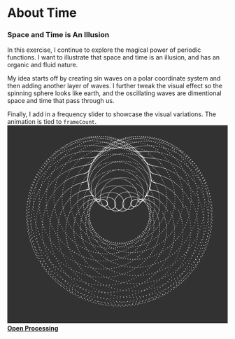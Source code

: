 # About Time

### Space and Time is An Illusion

In this exercise, I continue to explore the magical power of periodic functions. I want to illustrate that space and time is an illusion, and has an organic and fluid nature.

My idea starts off by creating sin waves on a polar coordinate system and then adding another layer of waves. I further tweak the visual effect so the spinning sphere looks like earth, and the oscillating waves are dimentional space and time that pass through us.

Finally, I add in a frequency slider to showcase the visual variations. The animation is tied to `frameCount`.
<img src="./screenshot.png" width="600" alt="Time Screenshot">
**[Open Processing](https://openprocessing.org/sketch/1584180)**
